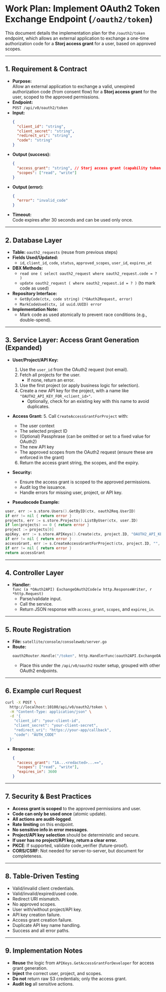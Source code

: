 # Work Plan: Implement OAuth2 Token Exchange Endpoint (`/oauth2/token`)

This document details the implementation plan for the `/oauth2/token` endpoint, which allows an external application to exchange a one-time authorization code for a **Storj access grant** for a user, based on approved scopes.

---

## 1. Requirement & Contract

- **Purpose:**  
  Allow an external application to exchange a valid, unexpired authorization code (from consent flow) for a **Storj access grant** for the user, scoped to the approved permissions.
- **Endpoint:**  
  `POST /api/v0/oauth2/token`
- **Input:**  
  ```json
  {
    "client_id": "string",
    "client_secret": "string",
    "redirect_uri": "string",
    "code": "string"
  }
  ```
- **Output (success):**
  ```json
  {
    "access_grant": "string", // Storj access grant (capability token)
    "scopes": ["read", "write"]
  }
  ```
- **Output (error):**
  ```json
  {
    "error": "invalid_code"
  }
  ```
- **Timeout:**  
  Code expires after 30 seconds and can be used only once.

---

## 2. Database Layer

- **Table:** `oauth2_requests` (reuse from previous steps)
- **Fields Used/Updated:**
  - `id`, `client_id`, `code`, `status`, `approved_scopes`, `user_id`, `expires_at`
- **DBX Methods:**
  - `read one ( select oauth2_request where oauth2_request.code = ? )`
  - `update oauth2_request ( where oauth2_request.id = ? )` (to mark code as used)
- **Repository Interface:**
  - `GetByCode(ctx, code string) (*OAuth2Request, error)`
  - `MarkCodeUsed(ctx, id uuid.UUID) error`
- **Implementation Note:**  
  - Mark code as used atomically to prevent race conditions (e.g., double-spend).

---

## 3. Service Layer: Access Grant Generation (Expanded)

- **User/Project/API Key:**
  1. Use the `user_id` from the OAuth2 request (not email).
  2. Fetch all projects for the user.
     - If none, return an error.
  3. Use the first project (or apply business logic for selection).
  4. Create a new API key for the project, with a name like `"OAUTH2_API_KEY_FOR_<client_id>"`.
     - Optionally, check for an existing key with this name to avoid duplicates.

- **Access Grant:**
  5. Call `CreateAccessGrantForProject` with:
     - The user context
     - The selected project ID
     - (Optional) Passphrase (can be omitted or set to a fixed value for OAuth2)
     - The new API key
     - The approved scopes from the OAuth2 request (ensure these are enforced in the grant)
  6. Return the access grant string, the scopes, and the expiry.

- **Security:**
  - Ensure the access grant is scoped to the approved permissions.
  - Audit log the issuance.
  - Handle errors for missing user, project, or API key.

- **Pseudocode Example:**

```go
user, err := s.store.Users().GetByID(ctx, oauth2Req.UserID)
if err != nil { return error }
projects, err := s.store.Projects().ListByUser(ctx, user.ID)
if len(projects) == 0 { return error }
project := projects[0]
apiKey, err := s.store.APIKeys().Create(ctx, project.ID, "OAUTH2_API_KEY_FOR_"+clientID)
if err != nil { return error }
accessGrant, err := s.CreateAccessGrantForProject(ctx, project.ID, "", nil, nil, apiKey, approvedScopes)
if err != nil { return error }
return accessGrant
```

---

## 4. Controller Layer

- **Handler:**  
  `func (a *OAuth2API) ExchangeOAuth2Code(w http.ResponseWriter, r *http.Request)`
  - Parse/validate input.
  - Call the service.
  - Return JSON response with `access_grant`, `scopes`, and `expires_in`.

---

## 5. Route Registration

- **File:** `satellite/console/consoleweb/server.go`
- **Route:**
  ```go
  oauth2Router.Handle("/token", http.HandlerFunc(oauth2API.ExchangeOAuth2Code)).Methods(http.MethodPost, http.MethodOptions)
  ```
  - Place this under the `/api/v0/oauth2` router setup, grouped with other OAuth2 endpoints.

---

## 6. Example curl Request

```sh
curl -X POST \
  http://localhost:10100/api/v0/oauth2/token \
  -H "Content-Type: application/json" \
  -d '{
    "client_id": "your-client-id",
    "client_secret": "your-client-secret",
    "redirect_uri": "https://your-app/callback",
    "code": "AUTH_CODE"
  }'
```
- **Response:**
  ```json
  {
    "access_grant": "1A...<redacted>...==",
    "scopes": ["read", "write"],
    "expires_in": 3600
  }
  ```

---

## 7. Security & Best Practices

- **Access grant is scoped** to the approved permissions and user.
- **Code can only be used once** (atomic update).
- **All actions are audit-logged**.
- **Rate limiting** on this endpoint.
- **No sensitive info in error messages**.
- **Project/API key selection** should be deterministic and secure.
- **If user has no project/API key, return a clear error.**
- **PKCE**: If supported, validate code_verifier (future-proof).
- **CORS/CSRF**: Not needed for server-to-server, but document for completeness.

---

## 8. Table-Driven Testing

- Valid/invalid client credentials.
- Valid/invalid/expired/used code.
- Redirect URI mismatch.
- No approved scopes.
- User with/without project/API key.
- API key creation failure.
- Access grant creation failure.
- Duplicate API key name handling.
- Success and all error paths.

---

## 9. Implementation Notes

- **Reuse** the logic from `APIKeys.GetAccessGrantForDeveloper` for access grant generation.
- **Inject** the correct user, project, and scopes.
- **Do not** return raw S3 credentials; only the access grant.
- **Audit log** all sensitive actions.